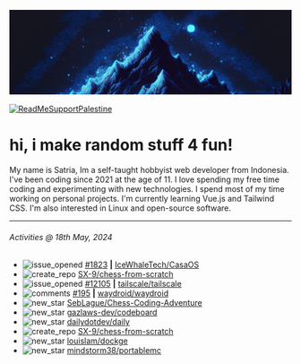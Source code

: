 ![](banner.png)

[![ReadMeSupportPalestine](https://github.com/Safouene1/support-palestine-banner/blob/master/banner-support.svg)](https://github.com/Safouene1/support-palestine-banner)

# hi, i make random stuff 4 fun!

My name is Satria, Im a self-taught hobbyist web developer from Indonesia. I've been coding since 2021 at the age of 11. I love spending my free time coding and experimenting with new technologies. I spend most of my time working on personal projects. I'm currently learning Vue.js and Tailwind CSS. I'm also interested in Linux and open-source software.

---

<!--RECENT_ACTIVITY:last_update-->
###### Activities @ 18th May, 2024
<!--RECENT_ACTIVITY:last_update_end-->

<!--RECENT_ACTIVITY:start-->
- ![issue_opened](https://cdn.jsdelivr.net/gh/Readme-Workflows/Readme-Icons@main/icons/octicons/IssueOpened.svg) [#1823](https://github.com/IceWhaleTech/CasaOS/issues/1823) **|** [IceWhaleTech/CasaOS](https://github.com/IceWhaleTech/CasaOS)<br>
- ![create_repo](https://cdn.jsdelivr.net/gh/Readme-Workflows/Readme-Icons@main/icons/octicons/Repository.svg) [SX-9/chess-from-scratch](https://github.com/SX-9/chess-from-scratch)<br>
- ![issue_opened](https://cdn.jsdelivr.net/gh/Readme-Workflows/Readme-Icons@main/icons/octicons/IssueOpened.svg) [#12105](https://github.com/tailscale/tailscale/issues/12105) **|** [tailscale/tailscale](https://github.com/tailscale/tailscale)<br>
- ![comments](https://cdn.jsdelivr.net/gh/Readme-Workflows/Readme-Icons@main/icons/octicons/Comment.svg) [#195](https://github.com/waydroid/waydroid/issues/195#issuecomment-2105947488) **|** [waydroid/waydroid](https://github.com/waydroid/waydroid)<br>
- ![new_star](https://cdn.jsdelivr.net/gh/Readme-Workflows/Readme-Icons@main/icons/octicons/StarredRepositoryYellow.svg) [SebLague/Chess-Coding-Adventure](https://github.com/SebLague/Chess-Coding-Adventure)<br>
- ![new_star](https://cdn.jsdelivr.net/gh/Readme-Workflows/Readme-Icons@main/icons/octicons/StarredRepositoryYellow.svg) [gazlaws-dev/codeboard](https://github.com/gazlaws-dev/codeboard)<br>
- ![new_star](https://cdn.jsdelivr.net/gh/Readme-Workflows/Readme-Icons@main/icons/octicons/StarredRepositoryYellow.svg) [dailydotdev/daily](https://github.com/dailydotdev/daily)<br>
- ![create_repo](https://cdn.jsdelivr.net/gh/Readme-Workflows/Readme-Icons@main/icons/octicons/Repository.svg) [SX-9/chess-from-scratch](https://github.com/SX-9/chess-from-scratch)<br>
- ![new_star](https://cdn.jsdelivr.net/gh/Readme-Workflows/Readme-Icons@main/icons/octicons/StarredRepositoryYellow.svg) [louislam/dockge](https://github.com/louislam/dockge)<br>
- ![new_star](https://cdn.jsdelivr.net/gh/Readme-Workflows/Readme-Icons@main/icons/octicons/StarredRepositoryYellow.svg) [mindstorm38/portablemc](https://github.com/mindstorm38/portablemc)<br>
<!--RECENT_ACTIVITY:end-->
